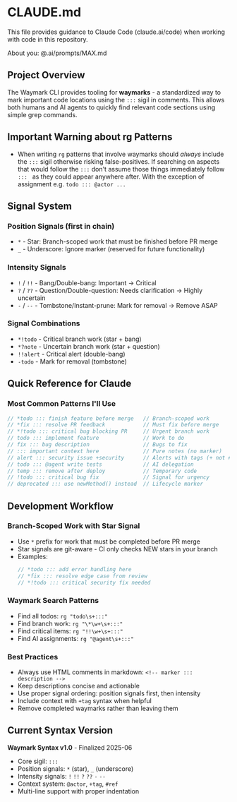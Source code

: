 <!-- tldr ::: Claude Code configuration and development guidelines -->

# CLAUDE.md

This file provides guidance to Claude Code (claude.ai/code) when working with code in this repository.

About you: @.ai/prompts/MAX.md

## Project Overview

The Waymark CLI provides tooling for **waymarks** - a standardized way to mark important code locations using the `:::` sigil in comments. This allows both humans and AI agents to quickly find relevant code sections using simple grep commands.

## Important Warning about rg Patterns

- When writing `rg` patterns that involve waymarks should *always* include the `:::` sigil otherwise risking false-positives. If searching on aspects that would follow the `:::` don't assume those things immediately follow `::: ` as they could appear anywhere after. With the exception of assignment e.g. `todo ::: @actor ...`

## Signal System

### Position Signals (first in chain)
- `*` - Star: Branch-scoped work that must be finished before PR merge
- `_` - Underscore: Ignore marker (reserved for future functionality)

### Intensity Signals
- `!` / `!!` - Bang/Double-bang: Important → Critical
- `?` / `??` - Question/Double-question: Needs clarification → Highly uncertain
- `-` / `--` - Tombstone/Instant-prune: Mark for removal → Remove ASAP

### Signal Combinations
- `*!todo` - Critical branch work (star + bang)
- `*?note` - Uncertain branch work (star + question)
- `!!alert` - Critical alert (double-bang)
- `-todo` - Mark for removal (tombstone)

## Quick Reference for Claude

### Most Common Patterns I'll Use
```javascript
// *todo ::: finish feature before merge   // Branch-scoped work
// *fix ::: resolve PR feedback            // Must fix before merge
// *!todo ::: critical bug blocking PR     // Urgent branch work
// todo ::: implement feature              // Work to do
// fix ::: bug description                 // Bugs to fix
// ::: important context here              // Pure notes (no marker)
// alert ::: security issue +security      // Alerts with tags (+ not #)
// todo ::: @agent write tests             // AI delegation
// temp ::: remove after deploy            // Temporary code
// !todo ::: critical bug fix              // Signal for urgency
// deprecated ::: use newMethod() instead  // Lifecycle marker
```

## Development Workflow

### Branch-Scoped Work with Star Signal
- Use `*` prefix for work that must be completed before PR merge
- Star signals are git-aware - CI only checks NEW stars in your branch
- Examples:
  ```javascript
  // *todo ::: add error handling here
  // *fix ::: resolve edge case from review
  // *!todo ::: critical security fix needed
  ```

### Waymark Search Patterns
- Find all todos: `rg "todo\s+:::"`
- Find branch work: `rg "\*\w+\s+:::"`
- Find critical items: `rg "!!\w+\s+:::"`
- Find AI assignments: `rg "@agent\s+:::"`

### Best Practices
- Always use HTML comments in markdown: `<!-- marker ::: description -->`
- Keep descriptions concise and actionable
- Use proper signal ordering: position signals first, then intensity
- Include context with `+tag` syntax when helpful
- Remove completed waymarks rather than leaving them

## Current Syntax Version

**Waymark Syntax v1.0** - Finalized 2025-06
- Core sigil: `:::`
- Position signals: `*` (star), `_` (underscore)
- Intensity signals: `!` `!!` `?` `??` `-` `--`
- Context system: `@actor`, `+tag`, `#ref`
- Multi-line support with proper indentation